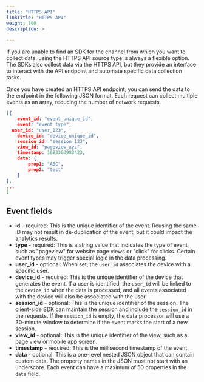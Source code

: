 ```yaml
---
title: "HTTPS API"
linkTitle: "HTTPS API"
weight: 100
description: >
  
---
```

If you are unable to find an SDK for the channel from which you want to collect data, using the HTTPS API source type is always a flexible option. The SDKs also collect data via the HTTPS API, but they provide an interface to interact with the API endpoint and automate specific data collection tasks.

Once you have created an HTTPS API endpoint, you can send the data to the endpoint in the following JSON format. Each request can collect multiple events as an array, reducing the number of network requests.

```json
[{
	event_id: "event_unique_id",
	event: "event_type",
  user_id: "user_123",
	device_id: "device_unique_id",
	session_id: "session_123",
	view_id: "pageview_xyz",
	timestamp: 1683363983423,
	data: {
		prop1: "ABC",
		prop2: "test"
	}
},
...
]
```

## Event fields

- **id** - required: This is the unique identifier of the event. Reusing the same ID may not result in de-duplication of the event, but it could impact the analytics results.
- **type** - required: This is a string value that indicates the type of event, such as "pageview" for website page views or "click" for clicks. Certain event types may trigger special logic in the data processing.
- **user_id** - optional: When set, the `user_id` associates the device with a specific user.
- **device_id** - required: This is the unique identifier of the device that generates the event. If a user is identified, the `user_id` will be linked to the `device_id` when the data is processed, and all events associated with the device will also be associated with the user.
- **session_id** - optional: This is the unique identifier of the session. The client-side SDK can maintain the session and include the `session_id` in the requests. If the `session_id` is empty, the data processor will use a 30-minute window to determine if the event marks the start of a new session.
- **view_id** - optional: This is the unique identifier of the view, such as a page view or mobile app screen.
- **timestamp** - required: This is the millisecond timestamp of the event.
- **data** - optional: This is a one-level nested JSON object that can contain custom data. The property names in the JSON must not start with an underscore. Each event can have a maximum of 50 properties in the `data` field.